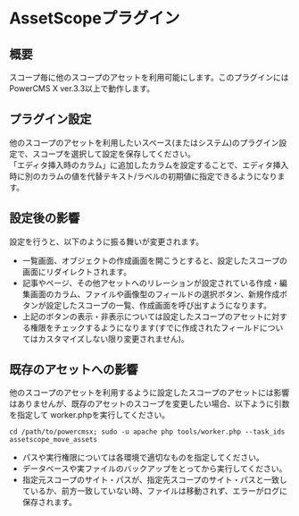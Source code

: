 # AssetScopeプラグイン

## 概要

スコープ毎に他のスコープのアセットを利用可能にします。このプラグインには PowerCMS X ver\.3\.3以上で動作します。

## プラグイン設定

他のスコープのアセットを利用したいスペース\(またはシステム\)のプラグイン設定で、スコープを選択して設定を保存してください。  
「エディタ挿入時のカラム」に追加したカラムを設定することで、エディタ挿入時に別のカラムの値を代替テキスト/ラベルの初期値に指定できるようになります。

## 設定後の影響

設定を行うと、以下のように振る舞いが変更されます。

- 一覧画面、オブジェクトの作成画面を開こうとすると、設定したスコープの画面にリダイレクトされます。
- 記事やページ、その他アセットへのリレーションが設定されている作成・編集画面のカラム、ファイルや画像型のフィールドの選択ボタン、新規作成ボタンが設定したスコープの一覧、作成画面を呼び出すようになります。
- 上記のボタンの表示・非表示については設定したスコープのアセットに対する権限をチェックするようになります\(すでに作成されたフィールドについてはカスタマイズしない限り変更されません\)。

## 既存のアセットへの影響

他のスコープのアセットを利用するように設定したスコープのアセットには影響はありませんが、既存のアセットのスコープを変更したい場合、以下ように引数を指定して worker.phpを実行してください。

    cd /path/to/powercmsx; sudo -u apache php tools/worker.php --task_ids assetscope_move_assets

- パスや実行権限については各環境で適切なものを指定してください。
- データベースや実ファイルのバックアップをとってから実行してください。
- 指定元スコープのサイト・パスが、指定先スコープのサイト・パスと一致しているか、前方一致していない時、ファイルは移動されず、エラーがログに保存されます。